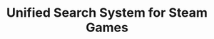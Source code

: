 ---
layout: post
title: Unified Search System for Steam Games
image: /assets/images/pri_proj.png
current: false
publish_date: 2022-01-07
tags: [university]
technologies: [apache_solr, python, pandas, latex]
description:
    "Aggregates Steam game data from multiple sources (public datasets, APIs, website scraping),
    allowing for more complex queries and searches."
repository: https://github.com/GoncaloPascoal/pri-proj
---